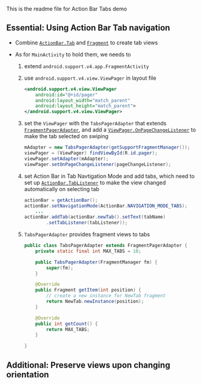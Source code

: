 This is the readme file for Action Bar Tabs demo

## Essential: Using Action Bar Tab navigation

- Combine [`ActionBar.Tab`](http://developer.android.com/reference/android/app/ActionBar.Tab.html)
and [`Fragment`](http://developer.android.com/reference/android/app/Fragment.html) to create tab views

- As for `MainActivity` to hold them, we needs to
	1. extend `android.support.v4.app.FragmentActivity`
	2. use `android.support.v4.view.ViewPager` in layout file

		```xml
		<android.support.v4.view.ViewPager
			android:id="@+id/pager"
			android:layout_width="match_parent"
			android:layout_height="match_parent">    
		</android.support.v4.view.ViewPager>
		```

	3. set the `ViewPager` with the `TabsPagerAdapter` that extends [`FragmentPagerAdapter`](http://developer.android.com/reference/android/support/v4/app/FragmentPagerAdapter.html), and add a [`ViewPager.OnPageChangeListener`](http://developer.android.com/reference/android/support/v4/view/ViewPager.OnPageChangeListener.html) to make the tab selected on swiping
		
		```java
		mAdapter = new TabsPagerAdapter(getSupportFragmentManager());
		viewPager = (ViewPager) findViewById(R.id.pager);
		viewPager.setAdapter(mAdapter);
		viewPager.setOnPageChangeListener(pageChangeListener);
		```

	4. set Action Bar in Tab Navtigation Mode and add tabs, which need to set up [`ActionBar.TabListener`](http://developer.android.com/reference/android/app/ActionBar.TabListener.html) to make the view changed automatically on selecting tab

		```java
		actionBar = getActionBar();
		actionBar.setNavigationMode(ActionBar.NAVIGATION_MODE_TABS);
			...
		actionBar.addTab(actionBar.newTab().setText(tabName)
				.setTabListener(tabListener));
		```

	5. `TabsPagerAdapter` provides fragment views to tabs

		```java
		public class TabsPagerAdapter extends FragmentPagerAdapter {
			private static final int MAX_TABS = 10;

			public TabsPagerAdapter(FragmentManager fm) {
				super(fm);
			}

			@Override
			public Fragment getItem(int position) {
				// create a new instance for NewTab fragment
				return NewTab.newInstance(position);
			}

			@Override
			public int getCount() {
				return MAX_TABS;
			}

		}
		```

## Additional: Preserve views upon changing orientation
